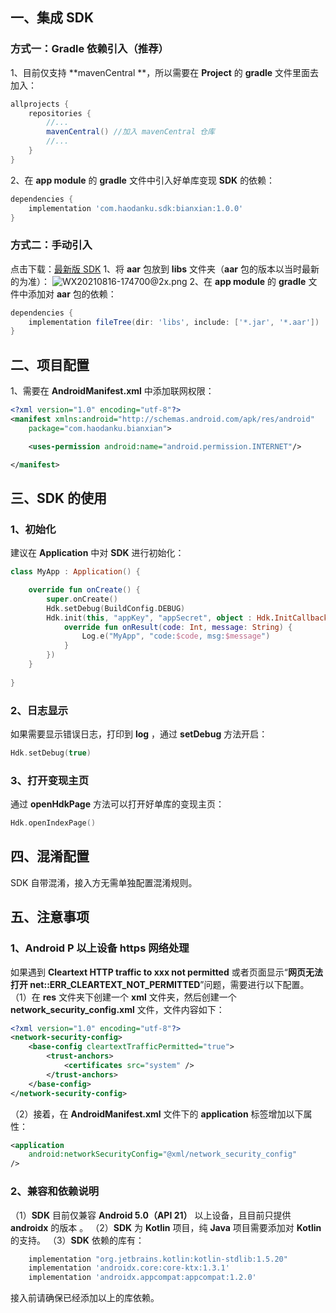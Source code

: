 ## 一、集成 SDK
### 方式一：Gradle 依赖引入（推荐）
1、目前仅支持 **mavenCentral **，所以需要在 **Project** 的 **gradle** 文件里面去加入：
```groovy
allprojects {
    repositories {
		//...
        mavenCentral() //加入 mavenCentral 仓库
        //...
    }
}
```
2、在 **app module** 的 **gradle** 文件中引入好单库变现 **SDK** 的依赖：
```groovy
dependencies {
    implementation 'com.haodanku.sdk:bianxian:1.0.0'
}
```
### 方式二：手动引入
点击下载：[最新版 SDK](https://www.haodanku.com/)
1、将 **aar** 包放到 **libs** 文件夹（**aar** 包的版本以当时最新的为准）：
![WX20210816-174700@2x.png](https://cdn.nlark.com/yuque/0/2021/png/626389/1629107246517-ecf76d8c-9531-4e40-a599-16f871f19b2d.png#clientId=u82877699-3348-4&from=paste&height=129&id=uedeed90d&margin=%5Bobject%20Object%5D&name=WX20210816-174700%402x.png&originHeight=258&originWidth=688&originalType=binary&ratio=1&size=20059&status=done&style=none&taskId=u4463396a-057c-4675-90b8-b37ea291b1b&width=344)
2、在 **app module** 的 **gradle** 文件中添加对 **aar** 包的依赖：
```groovy
dependencies {
    implementation fileTree(dir: 'libs', include: ['*.jar', '*.aar'])
}
```

## 二、项目配置
1、需要在 **AndroidManifest.xml** 中添加联网权限：
```xml
<?xml version="1.0" encoding="utf-8"?>
<manifest xmlns:android="http://schemas.android.com/apk/res/android"
    package="com.haodanku.bianxian">

    <uses-permission android:name="android.permission.INTERNET"/>

</manifest>
```
## 三、SDK 的使用
### 1、初始化
建议在 **Application** 中对 **SDK** 进行初始化：
```kotlin
class MyApp : Application() {

    override fun onCreate() {
        super.onCreate()
        Hdk.setDebug(BuildConfig.DEBUG)
        Hdk.init(this, "appKey", "appSecret", object : Hdk.InitCallback {
            override fun onResult(code: Int, message: String) {
                Log.e("MyApp", "code:$code, msg:$message")
            }
        })
    }
    
}
```
### 2、日志显示
如果需要显示错误日志，打印到 **log** ，通过 **setDebug** 方法开启：
```kotlin
Hdk.setDebug(true)
```
### 3、打开变现主页
通过 **openHdkPage** 方法可以打开好单库的变现主页：
```kotlin
Hdk.openIndexPage()
```
## 四、混淆配置
SDK 自带混淆，接入方无需单独配置混淆规则。

## 五、注意事项
### 1、Android P 以上设备 https 网络处理
如果遇到 **Cleartext HTTP traffic to xxx not permitted** 或者页面显示“**网页无法打开 net::ERR_CLEARTEXT_NOT_PERMITTED**”问题，需要进行以下配置。
（1）在 **res** 文件夹下创建一个 **xml** 文件夹，然后创建一个 **network_security_config.xml** 文件，文件内容如下：
```xml
<?xml version="1.0" encoding="utf-8"?>
<network-security-config>
    <base-config cleartextTrafficPermitted="true">
        <trust-anchors>
            <certificates src="system" />
        </trust-anchors>
    </base-config>
</network-security-config>
```
（2）接着，在 **AndroidManifest.xml** 文件下的 **application** 标签增加以下属性：
```xml
<application
	android:networkSecurityConfig="@xml/network_security_config"
/>
```

### 2、兼容和依赖说明
（1）**SDK** 目前仅兼容 **Android 5.0（API 21）** 以上设备，且目前只提供 **androidx** 的版本 。
（2）**SDK** 为 **Kotlin** 项目，纯 **Java** 项目需要添加对 **Kotlin** 的支持。
（3）**SDK** 依赖的库有：
```groovy
    implementation "org.jetbrains.kotlin:kotlin-stdlib:1.5.20"
    implementation 'androidx.core:core-ktx:1.3.1'
    implementation 'androidx.appcompat:appcompat:1.2.0'
```
接入前请确保已经添加以上的库依赖。

